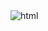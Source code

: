 <img src="[https://img.shields.io/badge/HTML5-E34F26?style=for-the-badge&logo=html5&logoColor=white](https://badges.aleen42.com/src/visual_studio_code.svg)" alt="html"/>
